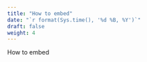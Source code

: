 ```yaml
---
title: "How to embed"
date: "`r format(Sys.time(), '%d %B, %Y')`"
draft: false
weight: 4
---
```

How to embed

